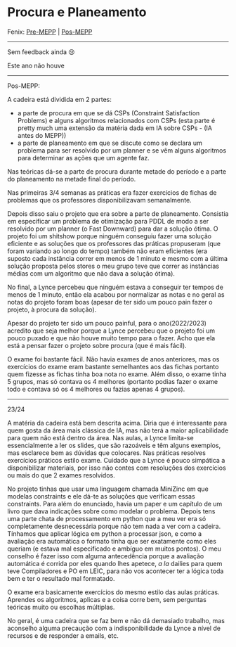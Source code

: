 # Procura e Planeamento

Fenix: [Pre-MEPP](https://fenix.tecnico.ulisboa.pt/cursos/meic-a/disciplina-curricular/283003985068064) | [Pos-MEPP](https://fenix.tecnico.ulisboa.pt/cursos/meic-a/disciplina-curricular/1971853845332797)

---
Sem feedback ainda :cry:

Este ano não houve

---
Pos-MEPP:

A cadeira está dividida em 2 partes:
- a parte de procura em que se dá CSPs (Constraint Satisfaction Problems) e alguns algoritmos relacionados com CSPs (esta parte é pretty much uma extensão da matéria dada em IA sobre CSPs - (IA antes do MEPP))
- a parte de planeamento em que se discute como se declara um problema para ser resolvido por um planner e se vêm alguns algoritmos para determinar as ações que um agente faz.

Nas teóricas dá-se a parte de procura durante metade do período e a parte do planeamento na metade final do período.

Nas primeiras 3/4 semanas as práticas era fazer exercícios de fichas de problemas que os professores disponibilizavam semanalmente. 

Depois disso saiu o projeto que era sobre a parte de planeamento. Consistia em especificar um problema de otimização para PDDL de modo a ser resolvido por um planner (o Fast Downward) para dar a solução ótima. O projeto foi um shitshow porque ninguém conseguiu fazer uma solução eficiente e as soluções que os professores das práticas propuseram (que foram variando ao longo do tempo) também não eram eficientes (era suposto cada instância correr em menos de 1 minuto e mesmo com a última solução proposta pelos stores o meu grupo teve que correr as instâncias médias com um algoritmo que não dava a solução ótima). 

No final, a Lynce percebeu que ninguém estava a conseguir ter tempos de menos de 1 minuto, então ela acabou por normalizar as notas e no geral as notas do projeto foram boas (apesar de ter sido um pouco pain fazer o projeto, à procura da solução).

Apesar do projeto ter sido um pouco painful, para o ano(2022/2023) acredito que seja melhor porque a Lynce percebeu que o projeto foi um pouco puxado e que não houve muito tempo para o fazer. Acho que ela está a pensar fazer o projeto sobre procura (que é mais fácil).

O exame foi bastante fácil. Não havia exames de anos anteriores, mas os exercícios do exame eram bastante semelhantes aos das fichas portanto quem fizesse as fichas tinha boa nota no exame. Além disso, o exame tinha 5 grupos, mas só contava os 4 melhores (portanto podias fazer o exame todo e contava só os 4 melhores ou fazias apenas 4 grupos).

---
23/24

A matéria da cadeira está bem descrita acima. Diria que é interessante para quem gosta da área mais clássica de IA, mas não terá a maior aplicabilidade para quem não está dentro da área. Nas aulas, a Lynce limita-se essencialmente a ler os slides, que são razoáveis e têm alguns exemplos, mas esclarece bem as dúvidas que colocares. Nas práticas resolves exercícios práticos estilo exame. Cuidado que a Lynce é pouco simpática a disponibilizar materiais, por isso não contes com resoluções dos exercícios ou mais do que 2 exames resolvidos. 

No projeto tinhas que usar uma linguagem chamada MiniZinc em que modelas constraints e ele dá-te as soluções que verificam essas constraints. Para além do enunciado, havia um paper e um capítulo de um livro que dava indicações sobre como modelar o problema. Depois tens uma parte chata de processamento em python que a meu ver era só completamente desnecessária porque não tem nada a ver com a cadeira. Tínhamos que aplicar lógica em python a processar json, e como a avaliação era automática o formato tinha que ser exatamente como eles queriam (e estava mal especificado e ambíguo em muitos pontos). O meu conselho é fazer isso com alguma antecedência porque a avaliação automática é corrida por eles quando lhes apetece, *a la* dailies para quem teve Compiladores e PO em LEIC, para não vos acontecer ter a lógica toda bem e ter o resultado mal formatado. 

O exame era basicamente exercícios do mesmo estilo das aulas práticas. Aprendes os algoritmos, aplicas e a coisa corre bem, sem perguntas teóricas muito  ou escolhas múltiplas.

No geral, é uma cadeira que se faz bem e não dá demasiado trabalho, mas aconselho alguma precaução com a indisponibilidade da Lynce a nível de recursos e de responder a emails, etc.

